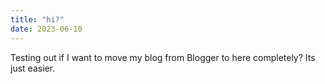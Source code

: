 ```yaml
---
title: "hi?"
date: 2023-06-10
---
```


Testing out if I want to move my blog from Blogger to here completely? Its just easier.
